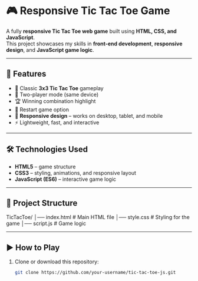 # 🎮 Responsive Tic Tac Toe Game  

A fully **responsive Tic Tac Toe web game** built using **HTML, CSS, and JavaScript**.  
This project showcases my skills in **front-end development**, **responsive design**, and **JavaScript game logic**.  

---

## 🚀 Features  
- 🎲 Classic **3x3 Tic Tac Toe** gameplay  
- 👥 Two-player mode (same device)  
- 🏆 Winning combination highlight  
- 🔄 Restart game option  
- 📱 **Responsive design** – works on desktop, tablet, and mobile  
- ⚡ Lightweight, fast, and interactive  

---

## 🛠️ Technologies Used  
- **HTML5** – game structure  
- **CSS3** – styling, animations, and responsive layout  
- **JavaScript (ES6)** – interactive game logic  

---

## 📂 Project Structure  
TicTacToe/
│── index.html # Main HTML file
│── style.css # Styling for the game
│── script.js # Game logic


---

## ▶️ How to Play  
1. Clone or download this repository:  
   ```bash
   git clone https://github.com/your-username/tic-tac-toe-js.git
